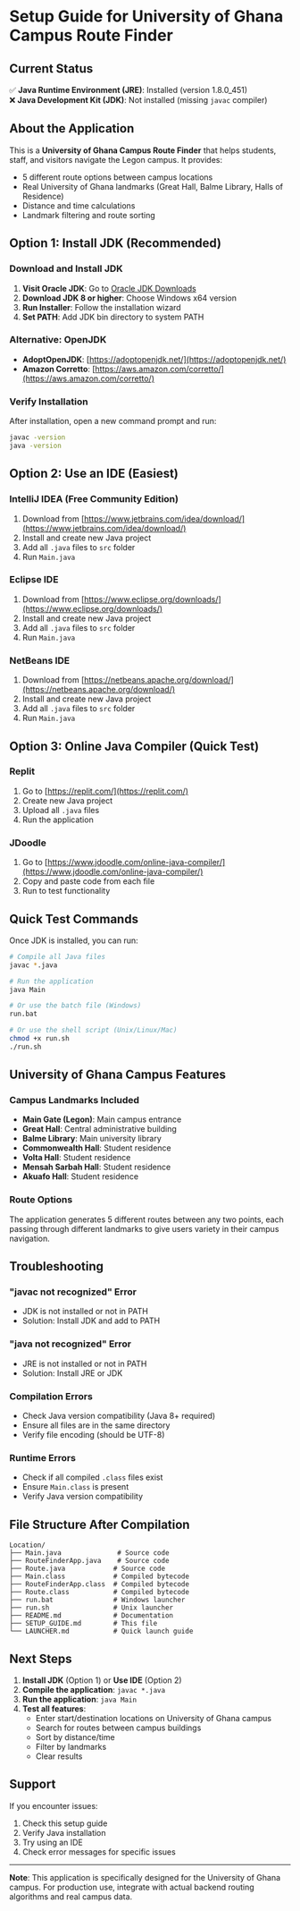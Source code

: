 # Setup Guide for University of Ghana Campus Route Finder

## Current Status
✅ **Java Runtime Environment (JRE)**: Installed (version 1.8.0_451)  
❌ **Java Development Kit (JDK)**: Not installed (missing `javac` compiler)

## About the Application
This is a **University of Ghana Campus Route Finder** that helps students, staff, and visitors navigate the Legon campus. It provides:
- 5 different route options between campus locations
- Real University of Ghana landmarks (Great Hall, Balme Library, Halls of Residence)
- Distance and time calculations
- Landmark filtering and route sorting

## Option 1: Install JDK (Recommended)

### Download and Install JDK
1. **Visit Oracle JDK**: Go to [Oracle JDK Downloads](https://www.oracle.com/java/technologies/downloads/)
2. **Download JDK 8 or higher**: Choose Windows x64 version
3. **Run Installer**: Follow the installation wizard
4. **Set PATH**: Add JDK bin directory to system PATH

### Alternative: OpenJDK
- **AdoptOpenJDK**: [https://adoptopenjdk.net/](https://adoptopenjdk.net/)
- **Amazon Corretto**: [https://aws.amazon.com/corretto/](https://aws.amazon.com/corretto/)

### Verify Installation
After installation, open a new command prompt and run:
```bash
javac -version
java -version
```

## Option 2: Use an IDE (Easiest)

### IntelliJ IDEA (Free Community Edition)
1. Download from [https://www.jetbrains.com/idea/download/](https://www.jetbrains.com/idea/download/)
2. Install and create new Java project
3. Add all `.java` files to `src` folder
4. Run `Main.java`

### Eclipse IDE
1. Download from [https://www.eclipse.org/downloads/](https://www.eclipse.org/downloads/)
2. Install and create new Java project
3. Add all `.java` files to `src` folder
4. Run `Main.java`

### NetBeans IDE
1. Download from [https://netbeans.apache.org/download/](https://netbeans.apache.org/download/)
2. Install and create new Java project
3. Add all `.java` files to `src` folder
4. Run `Main.java`

## Option 3: Online Java Compiler (Quick Test)

### Replit
1. Go to [https://replit.com/](https://replit.com/)
2. Create new Java project
3. Upload all `.java` files
4. Run the application

### JDoodle
1. Go to [https://www.jdoodle.com/online-java-compiler/](https://www.jdoodle.com/online-java-compiler/)
2. Copy and paste code from each file
3. Run to test functionality

## Quick Test Commands

Once JDK is installed, you can run:

```bash
# Compile all Java files
javac *.java

# Run the application
java Main

# Or use the batch file (Windows)
run.bat

# Or use the shell script (Unix/Linux/Mac)
chmod +x run.sh
./run.sh
```

## University of Ghana Campus Features

### Campus Landmarks Included
- **Main Gate (Legon)**: Main campus entrance
- **Great Hall**: Central administrative building
- **Balme Library**: Main university library
- **Commonwealth Hall**: Student residence
- **Volta Hall**: Student residence
- **Mensah Sarbah Hall**: Student residence
- **Akuafo Hall**: Student residence

### Route Options
The application generates 5 different routes between any two points, each passing through different landmarks to give users variety in their campus navigation.

## Troubleshooting

### "javac not recognized" Error
- JDK is not installed or not in PATH
- Solution: Install JDK and add to PATH

### "java not recognized" Error
- JRE is not installed or not in PATH
- Solution: Install JRE or JDK

### Compilation Errors
- Check Java version compatibility (Java 8+ required)
- Ensure all files are in the same directory
- Verify file encoding (should be UTF-8)

### Runtime Errors
- Check if all compiled `.class` files exist
- Ensure `Main.class` is present
- Verify Java version compatibility

## File Structure After Compilation

```
Location/
├── Main.java              # Source code
├── RouteFinderApp.java    # Source code
├── Route.java            # Source code
├── Main.class            # Compiled bytecode
├── RouteFinderApp.class  # Compiled bytecode
├── Route.class           # Compiled bytecode
├── run.bat               # Windows launcher
├── run.sh                # Unix launcher
├── README.md             # Documentation
├── SETUP_GUIDE.md        # This file
└── LAUNCHER.md           # Quick launch guide
```

## Next Steps

1. **Install JDK** (Option 1) or **Use IDE** (Option 2)
2. **Compile the application**: `javac *.java`
3. **Run the application**: `java Main`
4. **Test all features**:
   - Enter start/destination locations on University of Ghana campus
   - Search for routes between campus buildings
   - Sort by distance/time
   - Filter by landmarks
   - Clear results

## Support

If you encounter issues:
1. Check this setup guide
2. Verify Java installation
3. Try using an IDE
4. Check error messages for specific issues

---

**Note**: This application is specifically designed for the University of Ghana campus. For production use, integrate with actual backend routing algorithms and real campus data. 